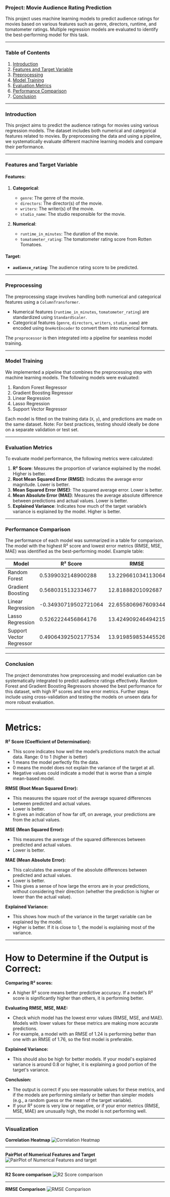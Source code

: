 ### Project: **Movie Audience Rating Prediction**

This project uses machine learning models to predict audience ratings for movies based on various features such as genre, directors, runtime, and tomatometer ratings. Multiple regression models are evaluated to identify the best-performing model for this task.

---

### Table of Contents

1. [Introduction](#introduction)  
2. [Features and Target Variable](#features-and-target-variable)  
3. [Preprocessing](#preprocessing)  
4. [Model Training](#model-training)  
5. [Evaluation Metrics](#evaluation-metrics)  
6. [Performance Comparison](#performance-comparison)  
7. [Conclusion](#conclusion)  

---

### Introduction

This project aims to predict the audience ratings for movies using various regression models. The dataset includes both numerical and categorical features related to movies. By preprocessing the data and using a pipeline, we systematically evaluate different machine learning models and compare their performance.

---

### Features and Target Variable

#### Features:
1. **Categorical**:
   - `genre`: The genre of the movie.
   - `directors`: The director(s) of the movie.
   - `writers`: The writer(s) of the movie.
   - `studio_name`: The studio responsible for the movie.

2. **Numerical**:
   - `runtime_in_minutes`: The duration of the movie.
   - `tomatometer_rating`: The tomatometer rating score from Rotten Tomatoes.

#### Target:
- **`audience_rating`**: The audience rating score to be predicted.

---

### Preprocessing

The preprocessing stage involves handling both numerical and categorical features using a `ColumnTransformer`. 
- Numerical features (`runtime_in_minutes`, `tomatometer_rating`) are standardized using `StandardScaler`.  
- Categorical features (`genre`, `directors`, `writers`, `studio_name`) are encoded using `OneHotEncoder` to convert them into numerical formats.

The `preprocessor` is then integrated into a pipeline for seamless model training.

---

### Model Training

We implemented a pipeline that combines the preprocessing step with machine learning models. The following models were evaluated:
1. Random Forest Regressor
2. Gradient Boosting Regressor
3. Linear Regression
4. Lasso Regression
5. Support Vector Regressor

Each model is fitted on the training data (`X`, `y`), and predictions are made on the same dataset. Note: For best practices, testing should ideally be done on a separate validation or test set.

---

### Evaluation Metrics

To evaluate model performance, the following metrics were calculated:
1. **R² Score**: Measures the proportion of variance explained by the model. Higher is better.
2. **Root Mean Squared Error (RMSE)**: Indicates the average error magnitude. Lower is better.
3. **Mean Squared Error (MSE)**: The squared average error. Lower is better.
4. **Mean Absolute Error (MAE)**: Measures the average absolute difference between predictions and actual values. Lower is better.
5. **Explained Variance**: Indicates how much of the target variable’s variance is explained by the model. Higher is better.

---

### Performance Comparison

The performance of each model was summarized in a table for comparison. The model with the highest R² score and lowest error metrics (RMSE, MSE, MAE) was identified as the best-performing model. Example table:

| **Model**                |     **R² Score**     |       **RMSE**      |      **MSE**       |       **MAE**      | **Explained Variance** |
|--------------------------|----------------------|---------------------|--------------------|--------------------|------------------------|
| Random Forest            | 0.5399032148900288   | 13.229661034113064  | 175.02393107752957 | 10.220519053876478 |   0.5399032471286811   |
| Gradient Boosting        | 0.5680315132334677   | 12.81888201092687   | 164.32373601006452 | 10.271470519191245 |   0.5680563928909064   |
| Linear Regression        | -0.34930719502721064 | 22.655806967609344  | 513.2855893535761  | 16.379138251761265 |  -0.34921488265097644  |
| Lasso Regression         |  0.5262224456864176  | 13.424909246494215  | 180.22818827660586 | 10.834126100932135 |   0.5262814237097795   |
| Support Vector Regressor | 0.49064392502177534  | 13.919859853445526  | 193.76249833956453 | 10.600624724575018 |   0.4943837980921141   |

---

### Conclusion

The project demonstrates how preprocessing and model evaluation can be systematically integrated to predict audience ratings effectively. Random Forest and Gradient Boosting Regressors showed the best performance for this dataset, with high R² scores and low error metrics. Further steps include using cross-validation and testing the models on unseen data for more robust evaluation.

---

# Metrics:
**R² Score (Coefficient of Determination):**

- This score indicates how well the model’s predictions match the actual data.
Range: 0 to 1 (higher is better)
- 1 means the model perfectly fits the data.
- 0 means the model does not explain the variance of the target at all.
- Negative values could indicate a model that is worse than a simple mean-based model.

**RMSE (Root Mean Squared Error):**

- This measures the square root of the average squared differences between predicted and actual values.
- Lower is better.
- It gives an indication of how far off, on average, your predictions are from the actual values.

**MSE (Mean Squared Error):**

- This measures the average of the squared differences between predicted and actual values.
- Lower is better.

**MAE (Mean Absolute Error):**

- This calculates the average of the absolute differences between predicted and actual values.
- Lower is better.
- This gives a sense of how large the errors are in your predictions, without considering their direction (whether the prediction is higher or lower than the actual value).

**Explained Variance:**

- This shows how much of the variance in the target variable can be explained by the model.
- Higher is better.
If it is close to 1, the model is explaining most of the variance.


---


# How to Determine if the Output is Correct:
**Comparing R² scores:**

- A higher R² score means better predictive accuracy. If a model’s R² score is 
significantly higher than others, it is performing better.

**Evaluating RMSE, MSE, MAE:**

- Check which model has the lowest error values (RMSE, MSE, and MAE). Models with lower values for these metrics are making more accurate predictions.
- For example, a model with an RMSE of 1.24 is performing better than one with an RMSE of 1.76, so the first model is preferable.

**Explained Variance:**

- This should also be high for better models. If your model's explained variance is around 0.8 or higher, it is explaining a good portion of the target's variance.

**Conclusion:**
- The output is correct if you see reasonable values for these metrics, and if the models are performing similarly or better than simpler models (e.g., a random guess or the mean of the target variable).
- If your R² score is very low or negative, or if your error metrics (RMSE, MSE, MAE) are unusually high, the model is not performing well.

---

### Visualization

**Correlation Heatmap**
![Correlation Heatmap](https://github.com/user-attachments/assets/4b865151-0bfc-4bd6-a4e5-6533f610748b)

---

**PairPlot of Numerical Features and Target**
![PairPlot of Numerical Features and target](https://github.com/user-attachments/assets/6a7f4af0-968f-4dbc-b077-3443b78bcd9c)

---

**R2 Score comparison**
![R2 Score comparison](https://github.com/user-attachments/assets/c218a115-98e9-4573-92c0-7f984da0326c)

---

**RMSE Comparison**
![RMSE Comparison](https://github.com/user-attachments/assets/8dd801ab-cbd4-42f1-bbb6-47cefc9a5787)

